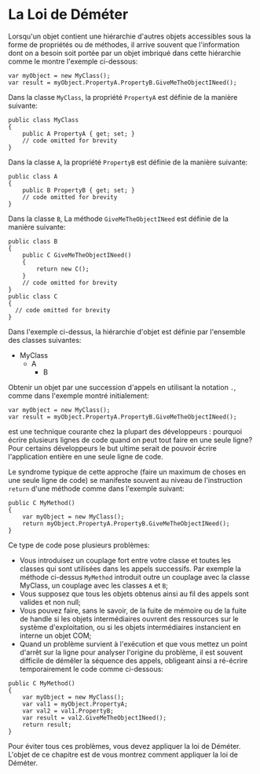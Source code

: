 # La Loi de Déméter

Lorsqu'un objet contient une hiérarchie d'autres objets accessibles sous la forme de propriétés ou de méthodes, il arrive souvent que l'information dont on a besoin soit portée par un objet imbriqué dans cette hiérarchie comme le montre l'exemple ci-dessous:


```Csharp
var myObject = new MyClass();
var result = myObject.PropertyA.PropertyB.GiveMeTheObjectINeed(); 
```

Dans la classe ```MyClass```, la propriété ```PropertyA``` est définie de la manière suivante:

```Csharp
public class MyClass
{
    public A PropertyA { get; set; }
    // code omitted for brevity
}
```

Dans la classe ```A```, la propriété ```PropertyB``` est définie de la manière suivante:

```Csharp
public class A
{
    public B PropertyB { get; set; }
    // code omitted for brevity
}
```

Dans la classe ```B```, La méthode ```GiveMeTheObjectINeed``` est définie de la manière suivante:

```Csharp
public class B
{
    public C GiveMeTheObjectINeed()
    {
        return new C();
    }
    // code omitted for brevity
}
public class C
{
  // code omitted for brevity
}
```

Dans l'exemple ci-dessus, la hiérarchie d'objet est définie par l'ensemble des classes suivantes:

* MyClass
  * A
    * B

Obtenir un objet par une succession d'appels en utilisant la notation ```.```, comme dans l'exemple montré initialement:

```Csharp
var myObject = new MyClass();
var result = myObject.PropertyA.PropertyB.GiveMeTheObjectINeed(); 
```

est une technique courante chez la plupart des développeurs : pourquoi écrire plusieurs lignes de code quand on peut tout faire en une seule ligne?
Pour certains développeurs le but ultime serait de pouvoir écrire l'application entière en une seule ligne de code.

Le syndrome typique de cette approche (faire un maximum de choses en une seule ligne de code) se manifeste souvent au niveau de l'instruction ```return``` d'une méthode comme dans l'exemple suivant:

```Csharp
public C MyMethod()
{
    var myObject = new MyClass();
    return myObject.PropertyA.PropertyB.GiveMeTheObjectINeed();
} 
```

Ce type de code pose plusieurs problèmes:
* Vous introduisez un couplage fort entre votre classe et toutes les classes qui sont utilisées dans les appels successifs. Par exemple la méthode ci-dessus ```MyMethod``` introduit outre un couplage avec la classe MyClass, un couplage avec les classes ```A``` et ```B```;
* Vous supposez que tous les objets obtenus ainsi au fil des appels sont valides et non null;
* Vous pouvez faire, sans le savoir, de la fuite de mémoire ou de la fuite de handle si les objets intermédiaires ouvrent des ressources sur le système d'exploitation, ou si les objets intermédiaires instancient en interne un objet COM;
* Quand un problème survient à l'exécution et que vous mettez un point d'arrêt sur la ligne pour analyser l'origine du problème, il est souvent difficile de démêler la séquence des appels, obligeant ainsi a ré-écrire temporairement le code comme ci-dessous:
```Csharp
public C MyMethod()
{
    var myObject = new MyClass();
    var val1 = myObject.PropertyA;
    var val2 = val1.PropertyB;
    var result = val2.GiveMeTheObjectINeed();
    return result;
}
```

Pour éviter tous ces problèmes, vous devez appliquer la loi de Déméter.
L'objet de ce chapitre est de vous montrez comment appliquer la loi de Déméter.

